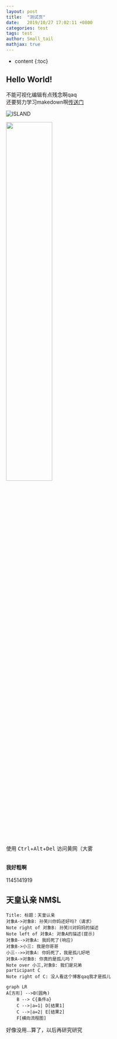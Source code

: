 ```yaml
---
layout: post
title:  "测试页"
date:   2019/10/27 17:02:11 +0800
categories: test
tags: test
author: Small_tail
mathjax: true
---
```


* content
{:toc}


## Hello World! 

不能可视化编辑有点残念啊qaq  
还要努力学习makedown啊[传送门](https://www.runoob.com/markdown/md-tutorial.html)
  
  
  
  

![ISLAND](https://i.loli.net/2019/10/03/AMaJDk6sXqiHIBY.jpg "Island")

<img src="https://i.loli.net/2019/10/03/AMaJDk6sXqiHIBY.jpg" width="50%">

使用 <kbd>Ctrl</kbd>+<kbd>Alt</kbd>+<kbd>Del</kbd> 访问黄网（大雾

<br/>**我好粗啊**</br>  
1145141919

## 天皇认亲 NM$L

```sequence
Title: 标题：天皇认亲
对象A->对象B: 孙笑川你妈还好吗?（请求）
Note right of 对象B: 孙笑川对妈妈的描述
Note left of 对象A: 对象A的描述(提示)
对象B-->对象A: 我妈死了(响应)
对象B->小三: 我是你哥哥
小三-->>对象A: 你妈死了，我是孤儿好吧
对象A->对象B: 你真的是孤儿吗？
Note over 小三,对象B: 我们是兄弟
participant C
Note right of C: 没人看这个博客qaq我才是孤儿
```
``` mermaid
graph LR
A[方形] -->B(圆角)
    B --> C{条件a}
    C -->|a=1| D[结果1]
    C -->|a=2| E[结果2]
    F[横向流程图]
```
好像没用…算了，以后再研究研究

